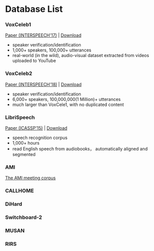 # Database List



### VoxCeleb1

[Paper (INTERSPEECH'17)](https://www.robots.ox.ac.uk/~vgg/publications/2017/Nagrani17/nagrani17.pdf) | [Download](https://www.robots.ox.ac.uk/~vgg/data/voxceleb/vox1.html)

- speaker verification/identification
- 1,000+ speakers, 100,000+ utterances
- real-world (in the wild), audio-visual dataset extracted from videos uploaded to YouTube



### VoxCeleb2

[Paper (INTERSPEECH'18)](https://www.robots.ox.ac.uk/~vgg/publications/2018/Chung18a/chung18a.pdf) | [Download](https://www.robots.ox.ac.uk/~vgg/data/voxceleb/vox2.html)

- speaker verification/identification
- 6,000+ speakers, 100,000,000(1 Million)+ utterances
- much larger than VoxCele1, with no duplicated content 



### LibriSpeech

[Paper (ICASSP'15)](https://web.archive.org/web/20150630025551id_/http://clsp.jhu.edu/~guoguo/papers/icassp2015_librispeech.pdf) | [Download](https://www.openslr.org/12/)

- speech recognition corpus
- 1,000+ hours
- read English speech from audiobooks， automatically aligned and segmented



### AMI

[The AMI meeting corpus](https://groups.inf.ed.ac.uk/ami/corpus/)



### CALLHOME



### DiHard



### Switchboard-2





### MUSAN

### RIRS

